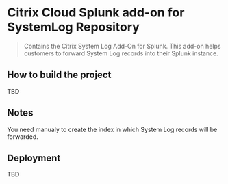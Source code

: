 # Citrix Cloud Splunk add-on for SystemLog Repository

> Contains the Citrix System Log Add-On for Splunk. This add-on helps customers to forward System Log records into their Splunk instance.

## How to build the project

TBD

## Notes


You need manualy to create the index in which System Log records will be forwarded.

## Deployment

TBD
